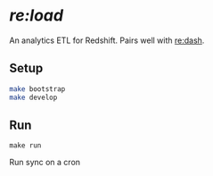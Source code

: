 # **_re:load_**

An analytics ETL for Redshift. Pairs well with [re:dash](https://github.com/getredash/redash).

## Setup

```sh
make bootstrap
make develop
```

## Run

`make run`

Run sync on a cron
